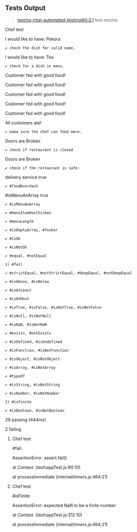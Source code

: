 
## Tests Output

> mocho-chai-automated-testing@0.0.1 test
> mocha



  Chef test

I would like to have:  Pokora

    ✔ check the dish for valid name,

I would like to have:  Tea

    ✔ check for a dish in menu.

Customer fed with good food!

Customer fed with good food!

Customer fed with good food!

Customer fed with good food!

Customer fed with good food!

All customers ate!

    ✔ make sure the chef can feed more.

Doors are  Broken

    ✔ check if restaurant is closed

Doors are  Broken

    ✔ check if the restaurant is safe:

delivery service  true

    ✔ #foodDoordash


#isMenuAnArray true

    ✔ #isMenuAnArray

    ✔ #menuItemHasChicken

    ✔ #menuLength

    ✔ #isEmptyArray, #foobar

    ✔ #isOK

    ✔ #isNotOk

    ✔ #equal, #notEqual

    1) #fail

    ✔ #strictEqual, #notStrictEqual, #deepEqual, #notDeepEqual

    ✔ #isAbove, #isBelow

    ✔ #isAtLeast

    ✔ #isAtMost

    ✔ #isTrue, #isFalse, #isNotTrue, #isNotFalse

    ✔ #isNull, #isNotNull

    ✔ #isNaN, #isNotNaN

    ✔ #exists, #notExists

    ✔ #isDefined, #isUndefined

    ✔ #isFunction, #isNotFunction

    ✔ #isObject, #isNotObject

    ✔ #isArray, #isNotArray

    ✔ #typeOf

    ✔ #isString, #isNotString

    ✔ #isNumber, #isNotNumber

    2) #isFinite

    ✔ #isBoolean, #isNotBoolean


  29 passing (444ms)

  2 failing

  1) Chef test

       #fail:

     AssertionError: assert.fail()

      at Context.<anonymous> (test\appTest.js:90:10)

      at processImmediate (internal/timers.js:464:21)

  2) Chef test

       #isFinite:

     AssertionError: expected NaN to be a finite number

      at Context.<anonymous> (test\appTest.js:312:10)

      at processImmediate (internal/timers.js:464:21)

